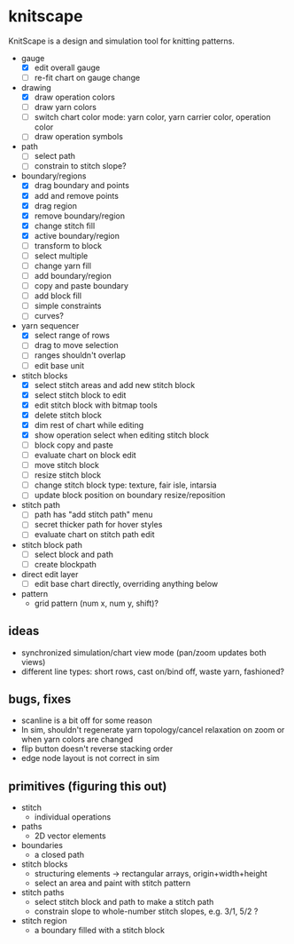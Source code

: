 # knitscape

KnitScape is a design and simulation tool for knitting patterns.

- gauge
  - [x] edit overall gauge
  - [ ] re-fit chart on gauge change
- drawing
  - [x] draw operation colors
  - [ ] draw yarn colors
  - [ ] switch chart color mode: yarn color, yarn carrier color, operation color
  - [ ] draw operation symbols
- path
  - [ ] select path
  - [ ] constrain to stitch slope?
- boundary/regions
  - [x] drag boundary and points
  - [x] add and remove points
  - [x] drag region
  - [x] remove boundary/region
  - [x] change stitch fill
  - [x] active boundary/region
  - [ ] transform to block
  - [ ] select multiple
  - [ ] change yarn fill
  - [ ] add boundary/region
  - [ ] copy and paste boundary
  - [ ] add block fill
  - [ ] simple constraints
  - [ ] curves?
- yarn sequencer
  - [x] select range of rows
  - [ ] drag to move selection
  - [ ] ranges shouldn't overlap
  - [ ] edit base unit
- stitch blocks
  - [x] select stitch areas and add new stitch block
  - [x] select stitch block to edit
  - [x] edit stitch block with bitmap tools
  - [x] delete stitch block
  - [x] dim rest of chart while editing
  - [x] show operation select when editing stitch block
  - [ ] block copy and paste
  - [ ] evaluate chart on block edit
  - [ ] move stitch block
  - [ ] resize stitch block
  - [ ] change stitch block type: texture, fair isle, intarsia
  - [ ] update block position on boundary resize/reposition
- stitch path
  - [ ] path has "add stitch path" menu
  - [ ] secret thicker path for hover styles
  - [ ] evaluate chart on stitch path edit
- stitch block path
  - [ ] select block and path
  - [ ] create blockpath
- direct edit layer
  - [ ] edit base chart directly, overriding anything below
- pattern
  - grid pattern (num x, num y, shift)?

## ideas

- synchronized simulation/chart view mode (pan/zoom updates both views)
- different line types: short rows, cast on/bind off, waste yarn, fashioned?

## bugs, fixes

- scanline is a bit off for some reason
- In sim, shouldn't regenerate yarn topology/cancel relaxation on zoom or when
  yarn colors are changed
- flip button doesn't reverse stacking order
- edge node layout is not correct in sim

## primitives (figuring this out)

- stitch
  - individual operations
- paths
  - 2D vector elements
- boundaries
  - a closed path
- stitch blocks
  - structuring elements -> rectangular arrays, origin+width+height
  - select an area and paint with stitch pattern
- stitch paths
  - select stitch block and path to make a stitch path
  - constrain slope to whole-number stitch slopes, e.g. 3/1, 5/2 ?
- stitch region
  - a boundary filled with a stitch block
